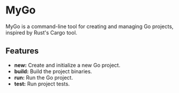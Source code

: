 # MyGo

MyGo is a command-line tool for creating and managing Go projects, inspired by Rust's Cargo tool.

## Features

- **new:** Create and initialize a new Go project.
- **build:** Build the project binaries.
- **run:** Run the Go project.
- **test:** Run project tests.
